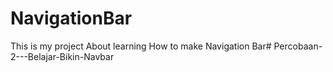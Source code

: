 # NavigationBar
This is my project About learning How to make Navigation Bar#   P e r c o b a a n - 2 - - - B e l a j a r - B i k i n - N a v b a r  
 